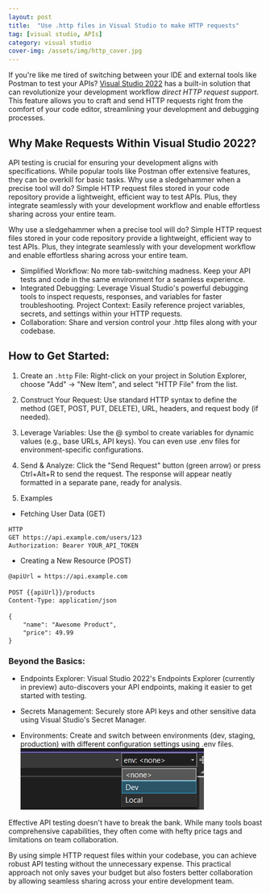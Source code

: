 ```yaml
---
layout: post
title:  "Use .http files in Visual Studio to make HTTP requests"
tag: [visual studio, APIs]
category: visual studio
cover-img: /assets/img/http_cover.jpg
---
```


If you're like me tired of switching between your IDE and external tools like Postman to test your APIs? 
[Visual Studio 2022](https://learn.microsoft.com/en-us/aspnet/core/test/http-files?view=aspnetcore-8.0) has a built-in solution that can revolutionize your development workflow *direct HTTP request support*. This feature allows you to craft and send HTTP requests right from the comfort of your code editor, streamlining your development and debugging processes.

## Why Make Requests Within Visual Studio 2022?

API testing is crucial for ensuring your development aligns with specifications.  While popular tools like Postman offer extensive features, they can be overkill for basic tasks. Why use a sledgehammer when a precise tool will do?  Simple HTTP request files stored in your code repository provide a lightweight, efficient way to test APIs.  Plus, they integrate seamlessly with your development workflow and enable effortless sharing across your entire team.

Why use a sledgehammer when a precise tool will do?  Simple HTTP request files stored in your code repository provide a lightweight, efficient way to test APIs.  Plus, they integrate seamlessly with your development workflow and enable effortless sharing across your entire team.

- Simplified Workflow: No more tab-switching madness. Keep your API tests and code in the same environment for a seamless experience.
- Integrated Debugging: Leverage Visual Studio's powerful debugging tools to inspect requests, responses, and variables for faster troubleshooting.
Project Context: Easily reference project variables, secrets, and settings within your HTTP requests.
- Collaboration: Share and version control your .http files along with your codebase.

## How to Get Started:
1. Create an `.http` File: Right-click on your project in Solution Explorer, choose "Add" -> "New Item", and select "HTTP File" from the list.

2. Construct Your Request: Use standard HTTP syntax to define the method (GET, POST, PUT, DELETE), URL, headers, and request body (if needed).

3. Leverage Variables: Use the @ symbol to create variables for dynamic values (e.g., base URLs, API keys). You can even use .env files for environment-specific configurations.

4. Send & Analyze: Click the "Send Request" button (green arrow) or press Ctrl+Alt+R to send the request. The response will appear neatly formatted in a separate pane, ready for analysis.

5. Examples

- Fetching User Data (GET)

```
HTTP
GET https://api.example.com/users/123
Authorization: Bearer YOUR_API_TOKEN 
```
- Creating a New Resource (POST)

```HTTP
@apiUrl = https://api.example.com

POST {{apiUrl}}/products 
Content-Type: application/json

{
    "name": "Awesome Product",
    "price": 49.99
}
```

### Beyond the Basics:
- Endpoints Explorer: Visual Studio 2022's Endpoints Explorer (currently in preview) auto-discovers your API endpoints, making it easier to get started with testing.

- Secrets Management: Securely store API keys and other sensitive data using Visual Studio's Secret Manager.

- Environments: 
Create and switch between environments (dev, staging, production) with different configuration settings using .env files.
![Select enviroment for http requests](../assets/img/http-env-visualtudio.jpeg)

Effective API testing doesn't have to break the bank.  While many tools boast comprehensive capabilities, they often come with hefty price tags and limitations on team collaboration.

By using simple HTTP request files within your codebase, you can achieve robust API testing without the unnecessary expense.  This practical approach not only saves your budget but also fosters better collaboration by allowing seamless sharing across your entire development team.
